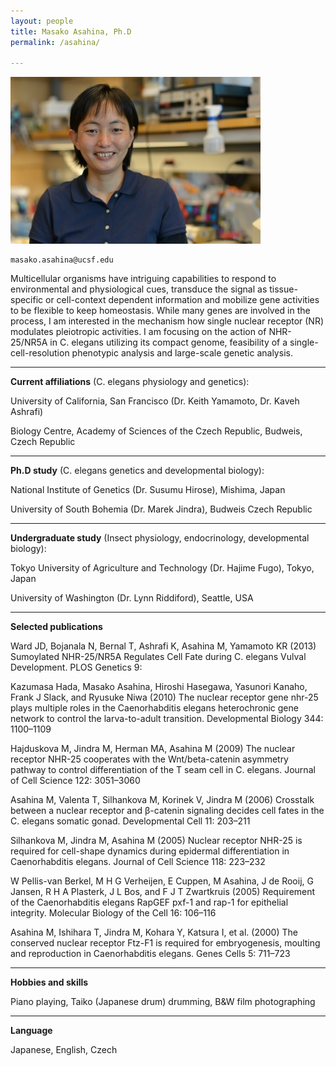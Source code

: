 ```yaml
---
layout: people
title: Masako Asahina, Ph.D
permalink: /asahina/

---
```


![Masako Image](../img/asahina.jpg)

	masako.asahina@ucsf.edu

Multicellular organisms have intriguing capabilities to respond to environmental and physiological cues, transduce the signal as tissue-specific or cell-context dependent information and mobilize gene activities to be flexible to keep homeostasis. While many genes are involved in the process, I am interested in the mechanism how single nuclear receptor (NR) modulates pleiotropic activities. I am focusing on the action of NHR-25/NR5A in C. elegans utilizing its compact genome, feasibility of a single-cell-resolution phenotypic analysis and large-scale genetic analysis.

*** 

**Current affiliations** (C. elegans physiology and genetics):

University of California, San Francisco (Dr. Keith Yamamoto, Dr. Kaveh Ashrafi)

Biology Centre, Academy of Sciences of the Czech Republic, Budweis, Czech Republic

*** 

**Ph.D study** (C. elegans genetics and developmental biology):

National Institute of Genetics (Dr. Susumu Hirose), Mishima, Japan

University of South Bohemia (Dr. Marek Jindra), Budweis Czech Republic

***

**Undergraduate study** (Insect physiology, endocrinology, developmental biology):

Tokyo University of Agriculture and Technology (Dr. Hajime Fugo), Tokyo, Japan

University of Washington (Dr. Lynn Riddiford), Seattle, USA

***
 

**Selected publications**

Ward JD, Bojanala N, Bernal T, Ashrafi K, Asahina M, Yamamoto KR (2013) Sumoylated NHR-25/NR5A Regulates Cell Fate during C. elegans Vulval Development. PLOS Genetics 9:

 

Kazumasa Hada, Masako Asahina, Hiroshi Hasegawa, Yasunori Kanaho, Frank J Slack, and Ryusuke Niwa (2010) The nuclear receptor gene nhr-25 plays multiple roles in the Caenorhabditis elegans heterochronic gene network to control the larva-to-adult transition. Developmental Biology 344: 1100–1109

 

Hajduskova M, Jindra M, Herman MA, Asahina M (2009) The nuclear receptor NHR-25 cooperates with the Wnt/beta-catenin asymmetry pathway to control differentiation of the T seam cell in C. elegans. Journal of Cell Science 122: 3051–3060

 

Asahina M, Valenta T, Silhankova M, Korinek V, Jindra M (2006) Crosstalk between a nuclear receptor and β-catenin signaling decides cell fates in the C. elegans somatic gonad. Developmental Cell 11: 203–211

 

Silhankova M, Jindra M, Asahina M (2005) Nuclear receptor NHR-25 is required for cell-shape dynamics during epidermal differentiation in Caenorhabditis elegans. Journal of Cell Science 118: 223–232

 

W Pellis-van Berkel, M H G Verheijen, E Cuppen, M Asahina, J de Rooij, G Jansen, R H A Plasterk, J L Bos, and F J T Zwartkruis (2005) Requirement of the Caenorhabditis elegans RapGEF pxf-1 and rap-1 for epithelial integrity. Molecular Biology of the Cell 16: 106–116

 

Asahina M, Ishihara T, Jindra M, Kohara Y, Katsura I, et al. (2000) The conserved nuclear receptor Ftz-F1 is required for embryogenesis, moulting and reproduction in Caenorhabditis elegans. Genes Cells 5: 711–723

*** 

**Hobbies and skills**

Piano playing, Taiko (Japanese drum) drumming, B&W film photographing

***

**Language**

 

Japanese, English, Czech
